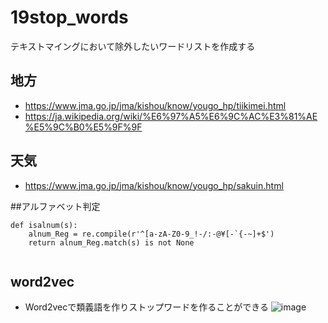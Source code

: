 # 19stop_words
テキストマイングにおいて除外したいワードリストを作成する

## 地方
- https://www.jma.go.jp/jma/kishou/know/yougo_hp/tiikimei.html
- https://ja.wikipedia.org/wiki/%E6%97%A5%E6%9C%AC%E3%81%AE%E5%9C%B0%E5%9F%9F

## 天気
- https://www.jma.go.jp/jma/kishou/know/yougo_hp/sakuin.html

##アルファベット判定 
```
def isalnum(s):
    alnum_Reg = re.compile(r'^[a-zA-Z0-9_!-/:-@¥[-`{-~]+$')
    return alnum_Reg.match(s) is not None
  
```


## word2vec
- Word2vecで類義語を作りストップワードを作ることができる
![image](https://user-images.githubusercontent.com/36536038/46347273-f9481180-c685-11e8-9a36-200aecc97522.png)
